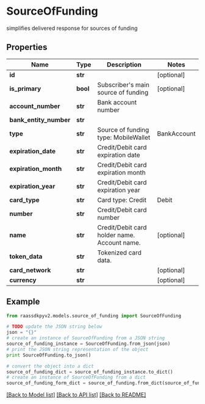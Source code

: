 # SourceOfFunding

simplifies delivered response for sources of funding

## Properties
Name | Type | Description | Notes
------------ | ------------- | ------------- | -------------
**id** | **str** |  | [optional] 
**is_primary** | **bool** | Subscriber&#39;s main source of funding | [optional] 
**account_number** | **str** | Bank account number | 
**bank_entity_number** | **str** |  | 
**type** | **str** | Source of funding type: MobileWallet|BankAccount|DebitCard|CreditCard|CashLoadLocaion|CashPayoutLocation|MTOLoad|None|StorePay\&quot; | 
**expiration_date** | **str** | Credit/Debit card expiration date | 
**expiration_month** | **str** | Credit/Debit card expiration month | 
**expiration_year** | **str** | Credit/Debit card expiration year | 
**card_type** | **str** | Card type: Credit|Debit | 
**number** | **str** | Credit/Debit card number | 
**name** | **str** | Credit/Debit card holder name. Account name. | [optional] 
**token_data** | **str** | Tokenized card data. | 
**card_network** | **str** |  | [optional] 
**currency** | **str** |  | [optional] 

## Example

```python
from raassdkpyv2.models.source_of_funding import SourceOfFunding

# TODO update the JSON string below
json = "{}"
# create an instance of SourceOfFunding from a JSON string
source_of_funding_instance = SourceOfFunding.from_json(json)
# print the JSON string representation of the object
print SourceOfFunding.to_json()

# convert the object into a dict
source_of_funding_dict = source_of_funding_instance.to_dict()
# create an instance of SourceOfFunding from a dict
source_of_funding_form_dict = source_of_funding.from_dict(source_of_funding_dict)
```
[[Back to Model list]](../README.md#documentation-for-models) [[Back to API list]](../README.md#documentation-for-api-endpoints) [[Back to README]](../README.md)


